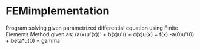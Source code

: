 # FEMimplementation
Program solving given parametrized differential equation using Finite Elements Method
    given as:
    (a(x)u'(x))' + b(x)u'() + c(x)u(x) = f(x)
    -a(0)u'(0) + beta*u(0) = gamma
